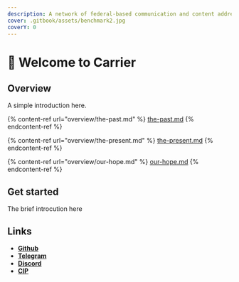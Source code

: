 ```yaml
---
description: A network of federal-based communication and content addressing based storage
cover: .gitbook/assets/benchmark2.jpg
coverY: 0
---
```


# 👋 Welcome to Carrier

## &#x20;Overview

A simple introduction here.

{% content-ref url="overview/the-past.md" %}
[the-past.md](overview/the-past.md)
{% endcontent-ref %}

{% content-ref url="overview/the-present.md" %}
[the-present.md](overview/the-present.md)
{% endcontent-ref %}

{% content-ref url="overview/our-hope.md" %}
[our-hope.md](overview/our-hope.md)
{% endcontent-ref %}

## Get started

The brief introcution here



## Links

* [**Github**](https://github.com/elastos/Elastos.Carrier.Java)
* [**Telegram**](https://t.me/awesomecarrier)
* [**Discord**](https://discord.gg/PfhEeuu2)
* [**CIP**](https://github.com/trinity-tech-io/awesome-carrier)



